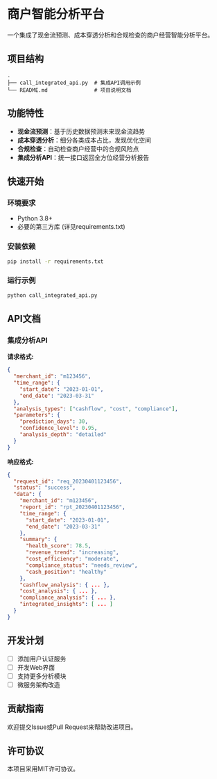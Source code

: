 # 商户智能分析平台

一个集成了现金流预测、成本穿透分析和合规检查的商户经营智能分析平台。

## 项目结构

```
.
├── call_integrated_api.py  # 集成API调用示例
└── README.md               # 项目说明文档
```

## 功能特性

- **现金流预测**：基于历史数据预测未来现金流趋势
- **成本穿透分析**：细分各类成本占比，发现优化空间
- **合规检查**：自动检查商户经营中的合规风险点
- **集成分析API**：统一接口返回全方位经营分析报告

## 快速开始

### 环境要求

- Python 3.8+
- 必要的第三方库 (详见requirements.txt)

### 安装依赖

```bash
pip install -r requirements.txt
```

### 运行示例

```bash
python call_integrated_api.py
```

## API文档

### 集成分析API

**请求格式:**

```json
{
  "merchant_id": "m123456",
  "time_range": {
    "start_date": "2023-01-01",
    "end_date": "2023-03-31"
  },
  "analysis_types": ["cashflow", "cost", "compliance"],
  "parameters": {
    "prediction_days": 30,
    "confidence_level": 0.95,
    "analysis_depth": "detailed"
  }
}
```

**响应格式:**

```json
{
  "request_id": "req_20230401123456",
  "status": "success",
  "data": {
    "merchant_id": "m123456",
    "report_id": "rpt_20230401123456",
    "time_range": {
      "start_date": "2023-01-01",
      "end_date": "2023-03-31"
    },
    "summary": {
      "health_score": 78.5,
      "revenue_trend": "increasing",
      "cost_efficiency": "moderate",
      "compliance_status": "needs_review",
      "cash_position": "healthy"
    },
    "cashflow_analysis": { ... },
    "cost_analysis": { ... },
    "compliance_analysis": { ... },
    "integrated_insights": [ ... ]
  }
}
```

## 开发计划

- [ ] 添加用户认证服务
- [ ] 开发Web界面
- [ ] 支持更多分析模块
- [ ] 微服务架构改造

## 贡献指南

欢迎提交Issue或Pull Request来帮助改进项目。

## 许可协议

本项目采用MIT许可协议。 